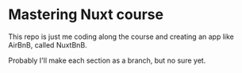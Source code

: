 # Mastering Nuxt course

This repo is just me coding along the course and creating an app like AirBnB, called NuxtBnB.

Probably I'll make each section as a branch, but no sure yet.
